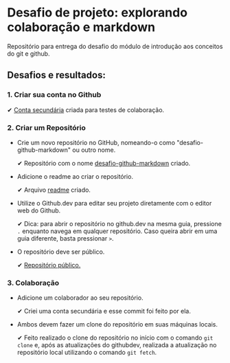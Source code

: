 # Desafio de projeto: explorando colaboração e markdown

Repositório para entrega do desafio do módulo de introdução aos conceitos do git e github.

## Desafios e resultados:

### 1. Criar sua conta no Github

   ✔ [Conta secundária](https://github.com/milemoliveirax) criada para testes de colaboração.

 
### 2. Criar um Repositório

- Crie um novo repositório no GitHub, nomeando-o como "desafio-github-markdown" ou outro nome.

   ✔ Repositório com o nome [desafio-github-markdown](https://github.com/milemoliveira/desafio-github-markdown-dio) criado.

- Adicione o readme ao criar o repositório.

   ✔  Arquivo [readme](https://github.com/milemoliveira/desafio-github-markdown-dio/blob/main/README.md) criado.

- Utilize o Github.dev para editar seu projeto diretamente com o editor web do Github.

   ✔ Dica: para abrir o repositório no github.dev na mesma guia, pressione `.` enquanto navega em qualquer repositório. Caso queira abrir em uma guia diferente, basta pressionar `>`.

- O repositório deve ser público.

   ✔ [Repositório público.](https://github.com/milemoliveira/desafio-github-markdown-dio)

### 3. Colaboração

- Adicione um colaborador ao seu repositório.

   ✔ Criei uma conta secundária e esse commit foi feito por ela. 
  
- Ambos devem fazer um clone do repositório em suas máquinas locais.
   
   ✔ Feito realizado o clone do repositório no início com o comando `git clone` e, após as atualizações do githubdev, realizada a atualização no repositório local utilizando o comando `git fetch`. 